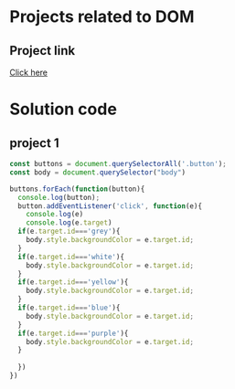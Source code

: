 # Projects related to DOM

## Project link
[Click here](https://stackblitz.com/edit/dom-project-chaiaurcode?file=index.html)

# Solution code

## project 1
```javascript
const buttons = document.querySelectorAll('.button');
const body = document.querySelector("body")

buttons.forEach(function(button){
  console.log(button);
  button.addEventListener('click', function(e){
    console.log(e)
    console.log(e.target)
  if(e.target.id==='grey'){
    body.style.backgroundColor = e.target.id;
  }
  if(e.target.id==='white'){
    body.style.backgroundColor = e.target.id;
  }
  if(e.target.id==='yellow'){
    body.style.backgroundColor = e.target.id;
  }
  if(e.target.id==='blue'){
    body.style.backgroundColor = e.target.id;
  }
  if(e.target.id==='purple'){
    body.style.backgroundColor = e.target.id;
  }
  
  })
})